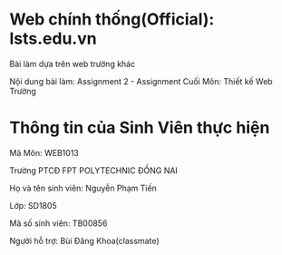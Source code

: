 <h1>Web chính thống(Official): lsts.edu.vn</h1>
<p> Bài làm dựa trên web trường khác </p>
<p> Nội dung bài làm: Assignment 2 - Assignment Cuối Môn: Thiết kế Web Trường </p>
<h1>Thông tin của Sinh Viên thực hiện</h1>
<p> Mã Môn: WEB1013 </p>
<p> Trường PTCĐ FPT POLYTECHNIC ĐỒNG NAI </p>
<p>Họ và tên sinh viên: Nguyễn Phạm Tiến</p>
<p>Lớp: SD1805
<p>Mã số sinh viên: TB00856</p>
<p> Người hỗ trợ: Bùi Đăng Khoa(classmate) </p>
